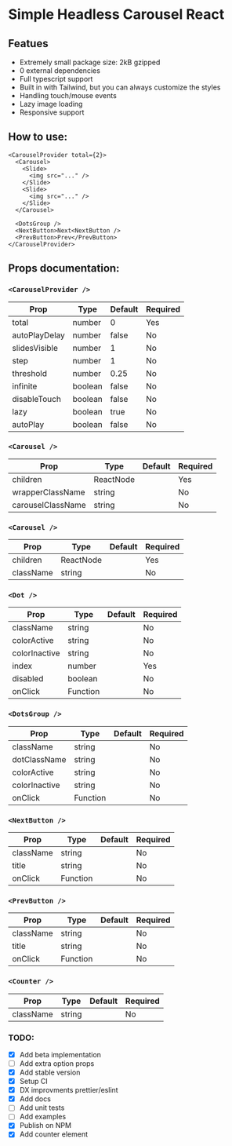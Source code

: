 # Simple Headless Carousel React

## Featues

- Extremely small package size: 2kB gzipped
- 0 external dependencies
- Full typescript support
- Built in with Tailwind, but you can always customize the styles
- Handling touch/mouse events
- Lazy image loading
- Responsive support

## How to use:

```
<CarouselProvider total={2}>
  <Carousel>
    <Slide>
      <img src="..." />
    </Slide>
    <Slide>
      <img src="..." />
    </Slide>
  </Carousel>

  <DotsGroup />
  <NextButton>Next<NextButton />
  <PrevButton>Prev</PrevButton>
</CarouselProvider>
```

## Props documentation:

### `<CarouselProvider />`

| Prop          | Type    | Default | Required |
| ------------- | ------- | ------- | -------- |
| total         | number  | 0       | Yes      |
| autoPlayDelay | number  | false   | No       |
| slidesVisible | number  | 1       | No       |
| step          | number  | 1       | No       |
| threshold     | number  | 0.25    | No       |
| infinite      | boolean | false   | No       |
| disableTouch  | boolean | false   | No       |
| lazy          | boolean | true    | No       |
| autoPlay      | boolean | false   | No       |

### `<Carousel />`

| Prop              | Type      | Default | Required |
| ----------------- | --------- | ------- | -------- |
| children          | ReactNode |         | Yes      |
| wrapperClassName  | string    |         | No       |
| carouselClassName | string    |         | No       |

### `<Carousel />`

| Prop      | Type      | Default | Required |
| --------- | --------- | ------- | -------- |
| children  | ReactNode |         | Yes      |
| className | string    |         | No       |

### `<Dot />`

| Prop          | Type     | Default | Required |
| ------------- | -------- | ------- | -------- |
| className     | string   |         | No       |
| colorActive   | string   |         | No       |
| colorInactive | string   |         | No       |
| index         | number   |         | Yes      |
| disabled      | boolean  |         | No       |
| onClick       | Function |         | No       |

### `<DotsGroup />`

| Prop          | Type     | Default | Required |
| ------------- | -------- | ------- | -------- |
| className     | string   |         | No       |
| dotClassName  | string   |         | No       |
| colorActive   | string   |         | No       |
| colorInactive | string   |         | No       |
| onClick       | Function |         | No       |

### `<NextButton />`

| Prop      | Type     | Default | Required |
| --------- | -------- | ------- | -------- |
| className | string   |         | No       |
| title     | string   |         | No       |
| onClick   | Function |         | No       |

### `<PrevButton />`

| Prop      | Type     | Default | Required |
| --------- | -------- | ------- | -------- |
| className | string   |         | No       |
| title     | string   |         | No       |
| onClick   | Function |         | No       |

### `<Counter />`

| Prop      | Type   | Default | Required |
| --------- | ------ | ------- | -------- |
| className | string |         | No       |

### TODO:

- [x] Add beta implementation
- [ ] Add extra option props
- [x] Add stable version
- [x] Setup CI
- [x] DX improvments prettier/eslint
- [x] Add docs
- [ ] Add unit tests
- [ ] Add examples
- [x] Publish on NPM
- [x] Add counter element
